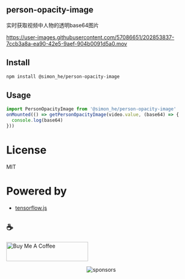 ## person-opacity-image
实时获取视频中人物的透明base64图片

https://user-images.githubusercontent.com/57086651/202853837-7ccb3a8a-ea90-42e5-9aef-904b0091d5a0.mov


## Install
```bash
npm install @simon_he/person-opacity-image
```

## Usage
```js
import PersonOpacityImage from '@simon_he/person-opacity-image'
onMounted(() => getPersonOpacityImage(video.value, (base64) => {
  console.log(base64)
}))
```

# License
MIT

# Powered by
- [tensorflow.js](https://github.com/tensorflow/tfjs-models)

## :coffee: 
<a href="https://github.com/Simon-He95/sponsor" target="_blank"><img src="https://cdn.buymeacoffee.com/buttons/default-orange.png" alt="Buy Me A Coffee" style="height: 51px !important;width: 217px !important;" ></a>

<span><div align="center">![sponsors](https://www.hejian.club/images/sponsors.jpg)</div></span>


